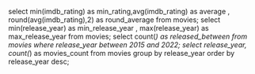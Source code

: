 select min(imdb_rating) as min_rating,avg(imdb_rating)  as average , round(avg(imdb_rating),2) as round_average from movies;
select min(release_year) as min_release_year , max(release_year) as max_release_year from movies;
select count(*) as released_between from movies where release_year between 2015 and 2022;
 select release_year, count(*) as movies_count 
   from movies group by release_year order by release_year desc;
